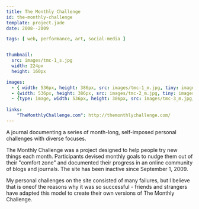 ```yaml
---
title: The Monthly Challenge
id: the-monthly-challenge
template: project.jade
date: 2008--2009

tags: [ web, performance, art, social-media ]


thumbnail:
  src: images/tmc-1_s.jpg
  width: 224px
  height: 160px

images:
  - { width: 536px, height: 386px, src: images/tmc-1_m.jpg, tiny: images/tmc-1_t.jpg }
  - {width: 536px, height: 386px, src: images/tmc-2_m.jpg, tiny: images/tmc-2_t.jpg }
  - {type: image, width: 536px, height: 386px, src: images/tmc-3_m.jpg, tiny: images/tmc-3_t.jpg }
  
links:
    "TheMonthlyChallenge.com": http://themonthlychallenge.com/
---
```


A journal documenting a series of month-long, self-imposed personal challenges with diverse focuses.

The Monthly Challenge was a project designed to help people try new things each month. Participants devised monthly goals to nudge them out of their "comfort zone" and documented their progress in an online community of blogs and journals. The site has been inactive since September 1, 2009.

My personal challenges on the site consisted of many failures, but I believe that is oneof the reasons why it was so successful - friends and strangers have adapted this model to create their own versions of The Monthly Challenge.
